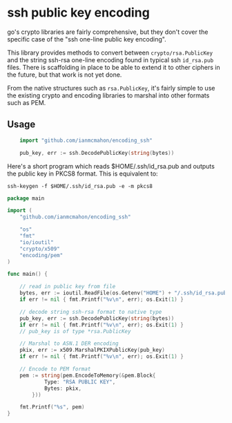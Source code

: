 # ssh public key encoding

go's crypto libraries are fairly comprehensive, but they don't cover the specific case of the "ssh one-line public key encoding".

This library provides methods to convert between `crypto/rsa.PublicKey` and the string ssh-rsa one-line encoding found in typical ssh `id_rsa.pub` files.  There is scaffolding in place to be able to extend it to other ciphers in the future, but that work is not yet done.

From the native structures such as `rsa.PublicKey`, it's fairly simple to use the existing crypto and encoding libraries to marshal into other formats such as PEM.

## Usage

```go
	import "github.com/ianmcmahon/encoding_ssh"

	pub_key, err := ssh.DecodePublicKey(string(bytes))
```

Here's a short program which reads $HOME/.ssh/id_rsa.pub and outputs the public key in PKCS8 format.  This is equivalent to:

	ssh-keygen -f $HOME/.ssh/id_rsa.pub -e -m pkcs8

```go
package main

import (
	"github.com/ianmcmahon/encoding_ssh"

	"os"
	"fmt"
	"io/ioutil"
	"crypto/x509"
	"encoding/pem"
)

func main() {

	// read in public key from file
	bytes, err := ioutil.ReadFile(os.Getenv("HOME") + "/.ssh/id_rsa.pub")
	if err != nil { fmt.Printf("%v\n", err); os.Exit(1) }

	// decode string ssh-rsa format to native type
	pub_key, err := ssh.DecodePublicKey(string(bytes))
	if err != nil { fmt.Printf("%v\n", err); os.Exit(1) }
	// pub_key is of type *rsa.PublicKey

	// Marshal to ASN.1 DER encoding
	pkix, err := x509.MarshalPKIXPublicKey(pub_key)
	if err != nil { fmt.Printf("%v\n", err); os.Exit(1) }

	// Encode to PEM format
	pem := string(pem.EncodeToMemory(&pem.Block{
			Type: "RSA PUBLIC KEY",
			Bytes: pkix,
		}))

	fmt.Printf("%s", pem)
}
```
